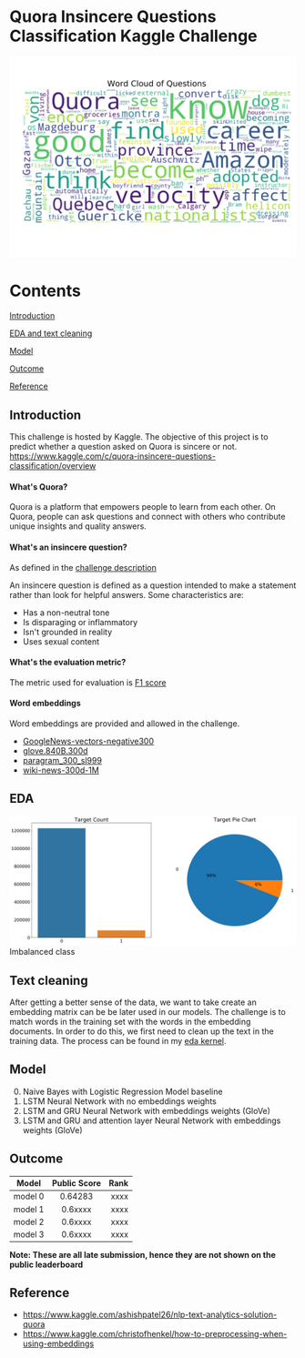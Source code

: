 # Quora Insincere Questions Classification Kaggle Challenge

![wordcloud](https://github.com/kammybdeng/quora-insincere-question/blob/master/img/quora_wordcloud.png)

# Contents
[Introduction](#Introduction)

[EDA and text cleaning](#EDA)

[Model](#Model)

[Outcome](#Outcome)

[Reference](#Reference)


## Introduction

This challenge is hosted by Kaggle. The objective of this project is to predict whether a question asked on Quora is sincere or not.
https://www.kaggle.com/c/quora-insincere-questions-classification/overview

#### What's Quora?
Quora is a platform that empowers people to learn from each other. On Quora, people can ask questions and connect with others who contribute unique insights and quality answers.

#### What's an insincere question?
As defined in the [challenge description](https://www.kaggle.com/c/quora-insincere-questions-classification/data)

An insincere question is defined as a question intended to make a statement rather than look for helpful answers. Some characteristics are:

- Has a non-neutral tone
- Is disparaging or inflammatory
- Isn't grounded in reality
- Uses sexual content

#### What's the evaluation metric?
The metric used for evaluation is [F1 score](https://en.wikipedia.org/wiki/F1_score)

#### Word embeddings
Word embeddings are provided and allowed in the challenge.
- [GoogleNews-vectors-negative300](https://code.google.com/archive/p/word2vec/)
- [glove.840B.300d](https://nlp.stanford.edu/projects/glove/)
- [paragram_300_sl999](https://cogcomp.org/page/resource_view/106)
- [wiki-news-300d-1M](https://fasttext.cc/docs/en/english-vectors.html)

## EDA

![EDA](https://github.com/kammybdeng/quora-insincere-question/blob/master/img/targetcount.png)
Imbalanced class


## Text cleaning
After getting a better sense of the data, we want to take create an embedding matrix can be be later used in our models. The challenge is to match words in the training set with the words in the embedding documents. In order to do this, we first need to clean up the text in the training data. The process can be found in my [eda kernel](https://github.com/kammybdeng/quora-insincere-question/blob/master/model/quora-insincere-eda-preprocessing.ipynb).



## Model
  0. Naive Bayes with Logistic Regression Model baseline
  1. LSTM Neural Network with no embeddings weights
  2. LSTM and GRU Neural Network with embeddings weights (GloVe)
  3. LSTM and GRU and attention layer Neural Network with embeddings weights (GloVe)


## Outcome

| Model         | Public Score  | Rank  |
| ------------- |:-------------:| -----:|
| model 0       | 0.64283       | xxxx  |
| model 1       | 0.6xxxx       | xxxx  |
| model 2       | 0.6xxxx       | xxxx  |
| model 3       | 0.6xxxx       | xxxx  |

**Note: These are all late submission, hence they are not shown on the public leaderboard**

## Reference

- https://www.kaggle.com/ashishpatel26/nlp-text-analytics-solution-quora
- https://www.kaggle.com/christofhenkel/how-to-preprocessing-when-using-embeddings
